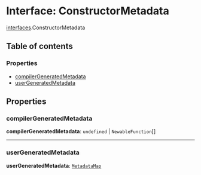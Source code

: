 # Interface: ConstructorMetadata

[interfaces](/auto-docs/editor/modules/interfaces.md).ConstructorMetadata

## Table of contents

### Properties

* [compilerGeneratedMetadata](/auto-docs/editor/interfaces/interfaces.ConstructorMetadata.md#compilergeneratedmetadata)
* [userGeneratedMetadata](/auto-docs/editor/interfaces/interfaces.ConstructorMetadata.md#usergeneratedmetadata)

## Properties

### compilerGeneratedMetadata

**compilerGeneratedMetadata**: `undefined` | `NewableFunction`\[]

***

### userGeneratedMetadata

**userGeneratedMetadata**: [`MetadataMap`](/auto-docs/editor/interfaces/interfaces.MetadataMap.md)
